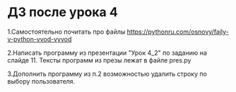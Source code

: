 # ДЗ после урока 4

1.Самостоятельно почитать про файлы 
https://pythonru.com/osnovy/fajly-v-python-vvod-vyvod

2.Написать программу из презентации "Урок 4_2" по заданию на слайде 11. Тексты программ из презы лежат в файле pres.py

3.Дополнить программу из п.2 возможностью удалить строку по выбору пользователя.